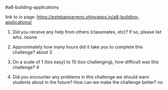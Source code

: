 
#a8-building-applications

link to io page: https://estebanparreno.shinyapps.io/a8-building-applications/

1. Did you receive any help from others (classmates, etc)? If so, please list who.
noone 

2. Approximately how many hours did it take you to complete this challenge?
about 3

3. On a scale of 1 (too easy) to 10 (too challenging), how difficult was this challenge?
4

4. Did you encounter any problems in this challenge we should warn students about in the future? How can we make the challenge better?
no
